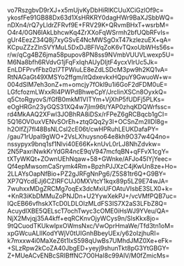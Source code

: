 vo7RszgbvD9rXJ+x5mUjvKyDbHiRlKCUuXCiGzlOf9c=
ykosfFe91GB88Dx63d1XsHRKRY0dagHWr9BaXJSbbWQ=
nDXn4/rQ7yLldrZFRvf9E+FRV29K+QRvmBHxT+wsrbM=
O4r4/0GN6lAkLbhcwKq4ZrXXoFqWSrmh2bfUQbRFvIs=
gUr4EezZ34Q8j7xyGSvE4NcMWSgOxT47kzlezuEX+qA=
KCpuZZzZlnSVYMuL5DxDJBFlVqZoK6vTQxoUbWHs56s=
r/w/qCg4BZ6jma58pupov8PN8ss9NVmbVUUVLwexp5U=
M6Na8bfh6RVdvG1jFqFxIqhAUyDIjtF4ycxVlrUc5Jk=
EnLDFPrvfFbz0zl7TPWiuLE8eZdLSDcM3pw9h2KQ1vA=
RtNAGaGt49XMSYo2ffgm/itQdxevkxHQpuY9GwuoW+w=
004dSlM7eh3onZ+m+omcjy7fOkl9u1i6GoF2dFDM0uE=
LGfcfozmLWxxRI4PWPdBhweCpY/JrcIinXSCn8OyxkQ=
q5CtoRgyovS/fGfB0mkM1VITYm+VjXhP5fUDFj5PLKs=
eOgHRGn23yGQS31XQ4w7jIm96t/YAP0zhqKDQWrfssc=
rd4MkAAQ2XFwl3JOBhRA8iDSx/rFPeZ6gRCBqcb1gCI=
5Q16OV0uxVENvSOrEh+ztqGQq2y3I+OCSnZm2lIDl8g=
h2OlfZj7fI48BsNLCsl2cE06t/cwHPRuhLEUKDafaPY=
/gau71rUpaI9gWO+2VsLXhuysno64e8kh9O37w4Q4no=
nssypyx9bnq1sf1Nlvi40E66K+knUvL0rLJ8NhZdvkw=
2N5PaxriNwkKrYdGR4ncE9qV947mcfqBN+qFFvX1cgY=
tXTyWKQt+ZOwnUEhNqaw+58+GWnke/AFJo45IYjYeec=
Qf4epMwsomCaSrymk4Rm+BpzhPJJXzC4jKwUn8ze+Ho=
2LLAYsOapNfBio+PZ2gJRFgNnPg6/Z5S81tr6Q+G9BY=
XP7QYcdEJj6CZIRFCUJ0MXVtcY1kqx89p5LZ9E74wJA=
7wuhxxMDgZRCMg7oqEx3dcMxiUFOAtuVIsbE3SLX0+k=
+KnR3iKbDMMuZoPNJDn+U2YywXekPJ+/vcVMfPQB7uc=
IQcEB66vfhskXTcD0LDLOIzMLdFS3IS7X2aS3LFbZ8Q=
AcuydlXBE5QELscT7ochTwyc3cOME0iHsWJ9YVeu/QA=
NjX2Mvjqj35A4kff+eqRCKnvOjyWCys9n/SlsKkx8jo=
9tQCuodTKUkwlpxOWmsNxc/VwOprHmaWe/Tfd3tn1oM=
xpGWcuALIIKodYWjV0tUIGnhBbeyUEx/y62oIzjhuRI=
k7mxxw4i0MaXeZ6t1lxS598qUwBs7UMhdJMZ0Xe+eFk=
+SLzRpw2kCoZA40JbgED+yeyj9shunTkt8pG3YtGBGY=
Z+MUeACvENBcSRIBffNC7O0HaI8c99AlV/M0fZmicMs=
